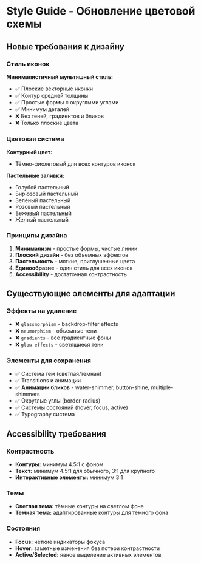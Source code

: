 # Style Guide - Обновление цветовой схемы

## Новые требования к дизайну

### Стиль иконок
**Минималистичный мультяшный стиль:**
- ✅ Плоские векторные иконки
- ✅ Контур средней толщины
- ✅ Простые формы с округлыми углами  
- ✅ Минимум деталей
- ❌ Без теней, градиентов и бликов
- ❌ Только плоские цвета

### Цветовая система
**Контурный цвет:**
- Тёмно-фиолетовый для всех контуров иконок

**Пастельные заливки:**
- Голубой пастельный
- Бирюзовый пастельный
- Зелёный пастельный
- Розовый пастельный
- Бежевый пастельный
- Желтый пастельный

### Принципы дизайна
1. **Минимализм** - простые формы, чистые линии
2. **Плоский дизайн** - без объемных эффектов
3. **Пастельность** - мягкие, приглушенные цвета
4. **Единообразие** - один стиль для всех иконок
5. **Accessibility** - достаточная контрастность

## Существующие элементы для адаптации

### Эффекты на удаление
- ❌ `glassmorphism` - backdrop-filter effects
- ❌ `neumorphism` - объемные тени  
- ❌ `gradients` - все градиентные фоны
- ❌ `glow effects` - светящиеся тени

### Элементы для сохранения
- ✅ Система тем (светлая/темная)
- ✅ Transitions и анимации
- ✅ **Анимации бликов** - water-shimmer, button-shine, multiple-shimmers
- ✅ Округлые углы (border-radius)
- ✅ Системы состояний (hover, focus, active)
- ✅ Typography система

## Accessibility требования

### Контрастность
- **Контуры:** минимум 4.5:1 с фоном
- **Текст:** минимум 4.5:1 для обычного, 3:1 для крупного
- **Интерактивные элементы:** минимум 3:1

### Темы
- **Светлая тема:** тёмные контуры на светлом фоне
- **Темная тема:** адаптированные контуры для темного фона

### Состояния
- **Focus:** четкие индикаторы фокуса
- **Hover:** заметные изменения без потери контрастности  
- **Active/Selected:** явное выделение активных элементов
